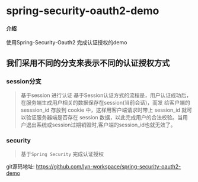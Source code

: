 # spring-security-oauth2-demo

#### 介绍
使用Spring-Security-Oauth2 完成认证授权的demo 


## 我们采用不同的分支来表示不同的认证授权方式

### session分支
> 基于session 进行认证
基于Session认证方式的流程是，用户认证成功后，在服务端生成用户相关的数据保存在session(当前会话)，而发 给客户端的 sesssion_id 存放到 cookie 中，这样用客户端请求时带上 session_id 就可以验证服务器端是否存在 session 数据，以此完成用户的合法校验。当用户退出系统或session过期销毁时,客户端的session_id也就无效了。 


### security 
> 基于`Spring Security` 完成认证授权



git源码地址: https://github.com/lyn-workspace/spring-security-oauth2-demo

